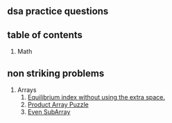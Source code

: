 ## dsa practice questions

## table of contents

1. Math

## non striking problems

1. Arrays
   1. [Equilibrium index without using the extra space.](https://github.com/rangaraju29139/programming-practice/blob/master/dsa/Arrays/3%20Equilibrium%20index.md#problem-description)
   2. [Product Array Puzzle](https://github.com/rangaraju29139/programming-practice/blob/master/dsa/Arrays/8.%20Product%20array%20puzzle.md#product-array-puzzle)
   3. [Even SubArray](Arrays/13.%20Even%20Subarrays.md)
